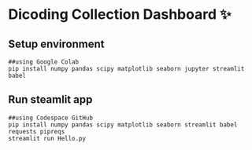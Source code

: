 # Dicoding Collection Dashboard ✨

## Setup environment
```
##using Google Colab
pip install numpy pandas scipy matplotlib seaborn jupyter streamlit babel
```

## Run steamlit app
```
##using Codespace GitHub
pip install numpy pandas scipy matplotlib seaborn streamlit babel requests pipreqs
streamlit run Hello.py
